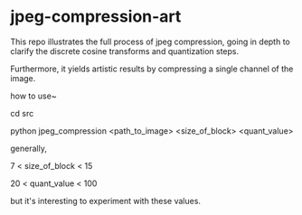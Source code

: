 # jpeg-compression-art

This repo illustrates the full process of jpeg compression, going in depth to clarify the discrete cosine transforms and quantization steps. 

Furthermore, it yields artistic results by compressing a single channel of the image.


how to use~

cd src 

python jpeg_compression <path_to_image> <size_of_block> <quant_value>

generally, 

7 < size_of_block < 15 

20 < quant_value < 100 

but it's interesting to experiment with these values. 
